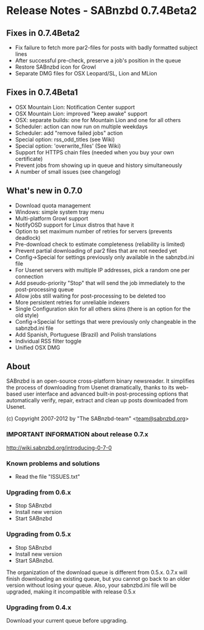 Release Notes  -  SABnzbd 0.7.4Beta2
====================================

## Fixes in 0.7.4Beta2

- Fix failure to fetch more par2-files for posts with badly formatted subject lines
- After successful pre-check, preserve a job's position in the queue
- Restore SABnzbd icon for Growl
- Separate DMG files for OSX Leopard/SL, Lion and MLion


## Fixes in 0.7.4Beta1

- OSX Mountain Lion: Notification Center support
- OSX Mountain Lion: improved "keep awake" support
- OSX: separate builds: one for Mountain Lion and one for all others
- Scheduler: action can now run on multiple weekdays
- Scheduler: add "remove failed jobs" action
- Special option: rss_odd_titles (see Wiki)
- Special option: 'overwrite_files' (See Wiki)
- Support for HTTPS chain files (needed when you buy your own certificate)
- Prevent jobs from showing up in queue and history simultaneously
- A number of small issues (see changelog)


## What's new in 0.7.0

- Download quota management
- Windows: simple system tray menu
- Multi-platform Growl support
- NotifyOSD support for Linux distros that have it
- Option to set maximum number of retries for servers (prevents deadlock)
- Pre-download check to estimate completeness (reliability is limited)
- Prevent partial downloading of par2 files that are not needed yet
- Config->Special for settings previously only available in the sabnzbd.ini file
- For Usenet servers with multiple IP addresses, pick a random one per connection
- Add pseudo-priority "Stop" that will send the job immediately to the post-processing queue
- Allow jobs still  waiting for post-processing to be deleted too
- More persistent retries for unreliable indexers
- Single Configuration skin for all others skins (there is an option for the old style)
- Config->Special for settings that were previously only changeable in the sabnzbd.ini file
- Add Spanish, Portuguese (Brazil) and Polish translations
- Individual RSS filter toggle
- Unified OSX DMG


## About
  SABnzbd is an open-source cross-platform binary newsreader.
  It simplifies the process of downloading from Usenet dramatically,
  thanks to its web-based user interface and advanced
  built-in post-processing options that automatically verify, repair,
  extract and clean up posts downloaded from Usenet.

  (c) Copyright 2007-2012 by "The SABnzbd-team" \<team@sabnzbd.org\>


### IMPORTANT INFORMATION about release 0.7.x
<http://wiki.sabnzbd.org/introducing-0-7-0>

### Known problems and solutions
- Read the file "ISSUES.txt"

### Upgrading from 0.6.x
- Stop SABnzbd
- Install new version
- Start SABnzbd

### Upgrading from 0.5.x
- Stop SABnzbd
- Install new version
- Start SABnzbd.

The organization of the download queue is different from 0.5.x.
0.7.x will finish downloading an existing queue, but you
cannot go back to an older version without losing your queue.
Also, your sabnzbd.ini file will be upgraded, making it
incompatible with release 0.5.x

### Upgrading from 0.4.x
Download your current queue before upgrading.
